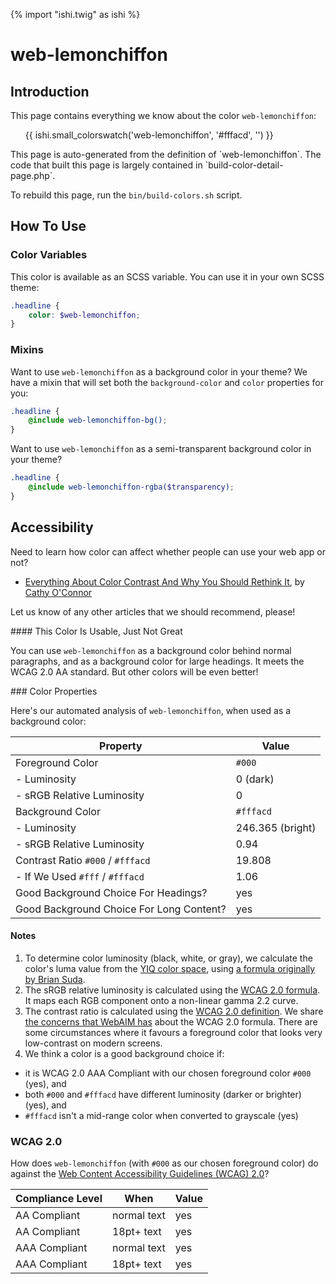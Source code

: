 {% import "ishi.twig" as ishi %}
# web-lemonchiffon

## Introduction

This page contains everything we know about the color `web-lemonchiffon`:

<div class="grid">
    <div class="cell">
        <div class="swatch">
            <ul>
                {{ ishi.small_colorswatch('web-lemonchiffon', '#fffacd', '') }}
            </ul>
        </div>
    </div>
</div>

<div class="callout attention" markdown="1">
This page is auto-generated from the definition of `web-lemonchiffon`. The code that built this page is largely contained in `build-color-detail-page.php`.

To rebuild this page, run the `bin/build-colors.sh` script.
</div>

## How To Use

### Color Variables

This color is available as an SCSS variable. You can use it in your own SCSS theme:

```scss
.headline {
    color: $web-lemonchiffon;
}
```

### Mixins

Want to use `web-lemonchiffon` as a background color in your theme? We have a mixin that will set both the `background-color` and `color` properties for you:

```scss
.headline {
    @include web-lemonchiffon-bg();
}
```

Want to use `web-lemonchiffon` as a semi-transparent background color in your theme?

```scss
.headline {
    @include web-lemonchiffon-rgba($transparency);
}
```

## Accessibility

Need to learn how color can affect whether people can use your web app or not?

* [Everything About Color Contrast And Why You Should Rethink It](https://www.smashingmagazine.com/2014/10/color-contrast-tips-and-tools-for-accessibility/), by [Cathy O'Connor](http://www.twitter.com/cagocon)

Let us know of any other articles that we should recommend, please!
<div class="callout warning" markdown="1">
#### This Color Is Usable, Just Not Great

You can use `web-lemonchiffon` as a background color behind normal paragraphs, and as a background color for large headings. It meets the WCAG 2.0 AA standard. But other colors will be even better!
</div>
### Color Properties

Here's our automated analysis of `web-lemonchiffon`, when used as a background color:

Property | Value
---------|------
Foreground Color | `#000`
- Luminosity | 0 (dark)
- sRGB Relative Luminosity | 0
Background Color | `#fffacd`
- Luminosity | 246.365 (bright)
- sRGB Relative Luminosity | 0.94
Contrast Ratio `#000` / `#fffacd` | 19.808
- If We Used `#fff` / `#fffacd` | 1.06
Good Background Choice For Headings? | yes
Good Background Choice For Long Content? | yes

#### Notes

1. To determine color luminosity (black, white, or gray), we calculate the color's luma value from the [YIQ color space](https://en.wikipedia.org/wiki/YIQ), using [a formula originally by Brian Suda](https://24ways.org/2010/calculating-color-contrast/).
1. The sRGB relative luminosity is calculated using the [WCAG 2.0 formula](https://www.w3.org/TR/WCAG20/#relativeluminancedef). It maps each RGB component onto a non-linear gamma 2.2 curve.
1. The contrast ratio is calculated using the [WCAG 2.0 definition](https://www.w3.org/TR/2008/REC-WCAG20-20081211/#contrast-ratiodef). We share [the concerns that WebAIM has](http://webaim.org/blog/wcag-2-1-feedback/) about the WCAG 2.0 formula. There are some circumstances where it favours a foreground color that looks very low-contrast on modern screens.
1. We think a color is a good background choice if:
  - it is WCAG 2.0 AAA Compliant with our chosen foreground color `#000` (yes), and
  - both `#000` and `#fffacd` have different luminosity (darker or brighter) (yes), and
  - `#fffacd` isn't a mid-range color when converted to grayscale (yes)

### WCAG 2.0

How does `web-lemonchiffon` (with `#000` as our chosen foreground color) do against the [Web Content Accessibility Guidelines (WCAG) 2.0](https://www.w3.org/TR/WCAG20/)?

Compliance Level | When | Value
-----------------|------|------
AA Compliant | normal text | yes
AA Compliant | 18pt+ text | yes
AAA Compliant | normal text | yes
AAA Compliant | 18pt+ text | yes